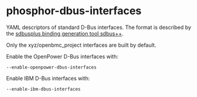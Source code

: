 # phosphor-dbus-interfaces
YAML descriptors of standard D-Bus interfaces.
The format is described by the [sdbusplus binding generation tool sdbus++][].

Only the xyz/openbmc_project interfaces are built by default.

Enable the OpenPower D-Bus interfaces with:
```
--enable-openpower-dbus-interfaces
```
Enable IBM D-Bus interfaces with:
```
--enable-ibm-dbus-interfaces
```

[sdbusplus binding generation tool sdbus++]: https://github.com/openbmc/sdbusplus/blob/master/README.md#binding-generation-tool
